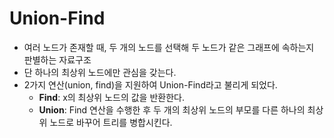 # Union-Find

- 여러 노드가 존재할 때, 두 개의 노드를 선택해 두 노드가 같은 그래프에 속하는지 판별하는 자료구조
- 단 하나의 최상위 노드에만 관심을 갖는다. 
- 2가지 연산(union, find)을 지원하여 Union-Find라고 불리게 되었다.
  - **Find**: x의 최상위 노드의 값을 반환한다. 
  - **Union**:  Find 연산을 수행한 후 두 개의 최상위 노드의 부모를 다른 하나의 최상위 노드로 바꾸어 트리를 병합시킨다. 

